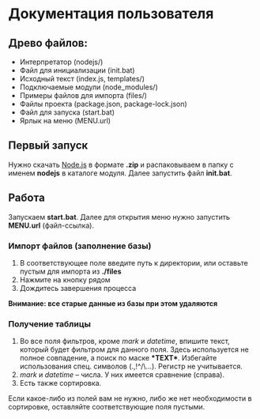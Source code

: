 # Документация пользователя
## Древо файлов:
- Интерпретатор (nodejs/)
- Файл для инициализации (init.bat)
- Исходный текст (index.js, templates/)
- Подключаемые модули (node_modules/)
- Примеры файлов для импорта (files/)
- Файлы проекта (package.json, package-lock.json)
- Файл для запуска (start.bat)
- Ярлык на меню (MENU.url)

## Первый запуск
Нужно скачать [Node.js](https://nodejs.org/en/download/) в формате **.zip** и распаковываем в папку с именем **nodejs** в каталоге модуля. Далее запустить файл **init.bat**.

## Работа
Запускаем **start.bat**. Далее для открытия меню нужно запустить **MENU.url** (файл-ссылка).

### Импорт файлов (заполнение базы)
1. В соответствующее поле введите путь к директории, или оставьте пустым для импорта из **./files**
2. Нажмите на кнопку рядом
3. Дождитесь завершения процесса

**Внимание: все старые данные из базы при этом удаляются**

### Получение таблицы
1. Во все поля фильтров, кроме *mark* и *datetime*, впишите текст, который будет фильтром для данного поля. Здесь используется не полное совпадение, а поиск по маске **\*TEXT\***. Избегайте использования спец. символов (.,!^/\…). Регистр не учитывается.
2. *mark* и *datetime* – числа. У них имеется сравнение (справа).
3. Есть также сортировка.

Если какое-либо из полей вам не нужно, либо же нет необходимости в сортировке, оставляйте соответствующие поля пустыми.
